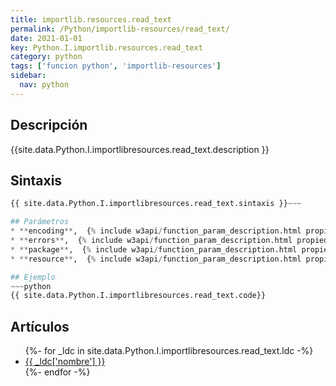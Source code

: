 ```yaml
---
title: importlib.resources.read_text
permalink: /Python/importlib-resources/read_text/
date: 2021-01-01
key: Python.I.importlib.resources.read_text
category: python
tags: ['funcion python', 'importlib-resources']
sidebar: 
  nav: python
---
```


## Descripción
{{site.data.Python.I.importlibresources.read_text.description }}

## Sintaxis
~~~python
{{ site.data.Python.I.importlibresources.read_text.sintaxis }}~~~

## Parámetros
* **encoding**,  {% include w3api/function_param_description.html propiedad=site.data.Python.I.importlib.resources.read_text valor="encoding" %}
* **errors**,  {% include w3api/function_param_description.html propiedad=site.data.Python.I.importlib.resources.read_text valor="errors" %}
* **package**,  {% include w3api/function_param_description.html propiedad=site.data.Python.I.importlib.resources.read_text valor="package" %}
* **resource**,  {% include w3api/function_param_description.html propiedad=site.data.Python.I.importlib.resources.read_text valor="resource" %}

## Ejemplo
~~~python
{{ site.data.Python.I.importlibresources.read_text.code}}
~~~

## Artículos
<ul>
{%- for _ldc in site.data.Python.I.importlibresources.read_text.ldc -%}
   <li>
       <a href="{{_ldc['url'] }}">{{ _ldc['nombre'] }}</a>
   </li>
{%- endfor -%}
</ul>
